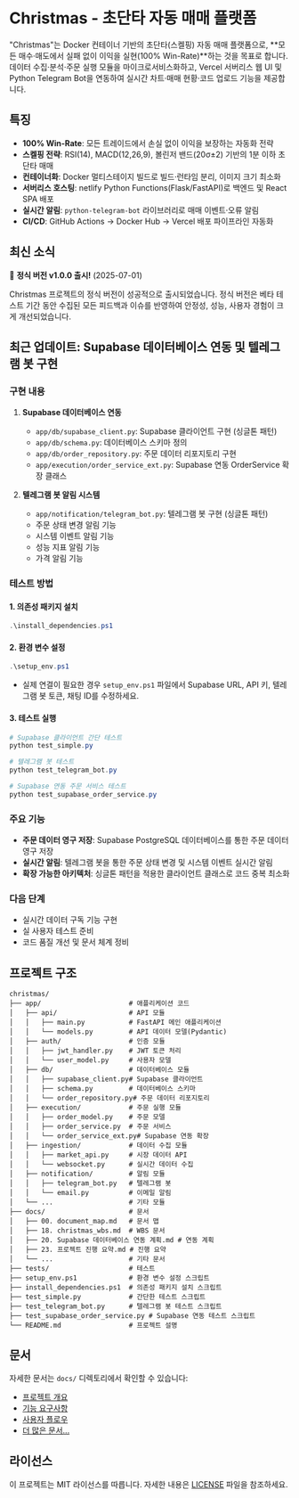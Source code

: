 # Christmas - 초단타 자동 매매 플랫폼

"Christmas"는 Docker 컨테이너 기반의 초단타(스켈핑) 자동 매매 플랫폼으로, **모든 매수·매도에서 실패 없이 이익을 실현(100% Win-Rate)**하는 것을 목표로 합니다. 데이터 수집·분석·주문 실행 모듈을 마이크로서비스화하고, Vercel 서버리스 웹 UI 및 Python Telegram Bot을 연동하여 실시간 차트·매매 현황·코드 업로드 기능을 제공합니다.

## 특징

- **100% Win-Rate**: 모든 트레이드에서 손실 없이 이익을 보장하는 자동화 전략
- **스켈핑 전략**: RSI(14), MACD(12,26,9), 볼린저 밴드(20σ±2) 기반의 1분 이하 초단타 매매
- **컨테이너화**: Docker 멀티스테이지 빌드로 빌드·런타임 분리, 이미지 크기 최소화
- **서버리스 호스팅**: netlify Python Functions(Flask/FastAPI)로 백엔드 및 React SPA 배포
- **실시간 알림**: `python-telegram-bot` 라이브러리로 매매 이벤트·오류 알림
- **CI/CD**: GitHub Actions → Docker Hub → Vercel 배포 파이프라인 자동화

## 최신 소식

🎉 **정식 버전 v1.0.0 출시!** (2025-07-01)

Christmas 프로젝트의 정식 버전이 성공적으로 출시되었습니다. 정식 버전은 베타 테스트 기간 동안 수집된 모든 피드백과 이슈를 반영하여 안정성, 성능, 사용자 경험이 크게 개선되었습니다.

## 최근 업데이트: Supabase 데이터베이스 연동 및 텔레그램 봇 구현

### 구현 내용

1. **Supabase 데이터베이스 연동**
   - `app/db/supabase_client.py`: Supabase 클라이언트 구현 (싱글톤 패턴)
   - `app/db/schema.py`: 데이터베이스 스키마 정의
   - `app/db/order_repository.py`: 주문 데이터 리포지토리 구현
   - `app/execution/order_service_ext.py`: Supabase 연동 OrderService 확장 클래스

2. **텔레그램 봇 알림 시스템**
   - `app/notification/telegram_bot.py`: 텔레그램 봇 구현 (싱글톤 패턴)
   - 주문 상태 변경 알림 기능
   - 시스템 이벤트 알림 기능
   - 성능 지표 알림 기능
   - 가격 알림 기능

### 테스트 방법

#### 1. 의존성 패키지 설치
```powershell
.\install_dependencies.ps1
```

#### 2. 환경 변수 설정
```powershell
.\setup_env.ps1
```
- 실제 연결이 필요한 경우 `setup_env.ps1` 파일에서 Supabase URL, API 키, 텔레그램 봇 토큰, 채팅 ID를 수정하세요.

#### 3. 테스트 실행
```powershell
# Supabase 클라이언트 간단 테스트
python test_simple.py

# 텔레그램 봇 테스트
python test_telegram_bot.py

# Supabase 연동 주문 서비스 테스트
python test_supabase_order_service.py
```

### 주요 기능

- **주문 데이터 영구 저장**: Supabase PostgreSQL 데이터베이스를 통한 주문 데이터 영구 저장
- **실시간 알림**: 텔레그램 봇을 통한 주문 상태 변경 및 시스템 이벤트 실시간 알림
- **확장 가능한 아키텍처**: 싱글톤 패턴을 적용한 클라이언트 클래스로 코드 중복 최소화

### 다음 단계

- 실시간 데이터 구독 기능 구현
- 실 사용자 테스트 준비
- 코드 품질 개선 및 문서 체계 정비

## 프로젝트 구조

```
christmas/
├── app/                      # 애플리케이션 코드
│   ├── api/                  # API 모듈
│   │   ├── main.py           # FastAPI 메인 애플리케이션
│   │   └── models.py         # API 데이터 모델(Pydantic)
│   ├── auth/                 # 인증 모듈
│   │   ├── jwt_handler.py    # JWT 토큰 처리
│   │   └── user_model.py     # 사용자 모델
│   ├── db/                   # 데이터베이스 모듈
│   │   ├── supabase_client.py# Supabase 클라이언트
│   │   ├── schema.py         # 데이터베이스 스키마
│   │   └── order_repository.py# 주문 데이터 리포지토리
│   ├── execution/            # 주문 실행 모듈
│   │   ├── order_model.py    # 주문 모델
│   │   ├── order_service.py  # 주문 서비스
│   │   └── order_service_ext.py# Supabase 연동 확장
│   ├── ingestion/            # 데이터 수집 모듈
│   │   ├── market_api.py     # 시장 데이터 API
│   │   └── websocket.py      # 실시간 데이터 수집
│   ├── notification/         # 알림 모듈
│   │   ├── telegram_bot.py   # 텔레그램 봇
│   │   └── email.py          # 이메일 알림
│   └── ...                   # 기타 모듈
├── docs/                     # 문서
│   ├── 00. document_map.md   # 문서 맵
│   ├── 18. christmas_wbs.md  # WBS 문서
│   ├── 20. Supabase 데이터베이스 연동 계획.md # 연동 계획
│   ├── 23. 프로젝트 진행 요약.md # 진행 요약
│   └── ...                   # 기타 문서
├── tests/                    # 테스트
├── setup_env.ps1             # 환경 변수 설정 스크립트
├── install_dependencies.ps1  # 의존성 패키지 설치 스크립트
├── test_simple.py            # 간단한 테스트 스크립트
├── test_telegram_bot.py      # 텔레그램 봇 테스트 스크립트
├── test_supabase_order_service.py # Supabase 연동 테스트 스크립트
└── README.md                 # 프로젝트 설명
```

## 문서

자세한 문서는 `docs/` 디렉토리에서 확인할 수 있습니다:

- [프로젝트 개요](docs/01.%20Christmas_plan.md)
- [기능 요구사항](docs/02.%20christmas_requirement.md)
- [사용자 플로우](docs/03.%20christmas_userflow.md)
- [더 많은 문서...](docs/17.%20christmas_doc-map.md)

## 라이선스

이 프로젝트는 MIT 라이선스를 따릅니다. 자세한 내용은 [LICENSE](LICENSE) 파일을 참조하세요. 
